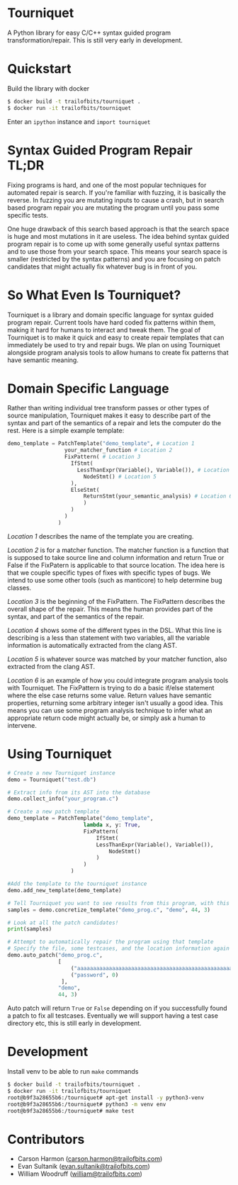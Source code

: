 # Tourniquet

A Python library for easy C/C++ syntax guided program transformation/repair.
This is still very early in development.

# Quickstart

Build the library with docker

```bash
$ docker build -t trailofbits/tourniquet .
$ docker run -it trailofbits/tourniquet
```

Enter an `ipython` instance and `import tourniquet`

# Syntax Guided Program Repair TL;DR

Fixing programs is hard, and one of the most popular techniques for automated repair is search. If you're familiar with 
fuzzing, it is basically the reverse. In fuzzing you are mutating inputs to cause a crash, but in search based program
repair you are mutating the program until you pass some specific tests. 

One huge drawback of this search based approach is that the search space is huge and most mutations in it 
are useless. The idea behind syntax guided program repair is to come up with some generally useful syntax patterns and 
to use those from your search space. This means your search space is smaller (restricted by the syntax patterns) and
you are focusing on patch candidates that might actually fix whatever bug is in front of you. 

# So What Even Is Tourniquet? 

Tourniquet is a library and domain specific language for syntax guided program repair. Current tools have
hard coded fix patterns within them, making it hard for humans to interact and tweak them. The goal of Tourniquet is to
make it quick and easy to create repair templates that can immediately be used to try and repair bugs. We plan on using
Tourniquet alongside program analysis tools to allow humans to create fix patterns that have semantic meaning.  

# Domain Specific Language 

Rather than writing individual tree transform passes or other types of source manipulation, Tourniquet makes it easy to 
describe part of the syntax and part of the semantics of a repair and lets the computer do the rest. Here is a simple 
example template: 

```python
demo_template = PatchTemplate("demo_template", # Location 1 
                  your_matcher_function # Location 2 
                  FixPattern( # Location 3
                    IfStmt(
                      LessThanExpr(Variable(), Variable()), # Location 4 
                        NodeStmt() # Location 5
                    ),   
                    ElseStmt(
                        ReturnStmt(your_semantic_analysis) # Location 6
                        )
                    )
                  )
                )	
``` 

*Location 1* describes the name of the template you are creating. 

*Location 2* is for a matcher function. The matcher function is a function that is supposed to take source line and column 
information and return True or False if the FixPatern is applicable to that source location. The idea here is that we 
couple specific types of fixes with specific types of bugs. We intend to use some other tools (such as manticore) to 
help determine bug classes.   

*Location 3* is the beginning of the FixPattern. The FixPattern describes the overall shape of the repair. This means the
human provides part of the syntax, and part of the semantics of the repair. 

*Location 4* shows some of the different types in the DSL. What this line is describing is a less than statement 
with two variables, all the variable information is automatically extracted from the clang AST. 

*Location 5* is whatever source was matched by your matcher function, also extracted from the clang AST. 

*Location 6* is an example of how you could integrate program analysis tools with Tourniquet. The FixPattern is trying
to do a basic if/else statement where the else case returns some value. Return values have semantic properties, 
returning some arbitrary integer isn't usually a good idea. This means you can use some program analysis technique to 
infer what an appropriate return code might actually be, or simply ask a human to intervene. 

# Using Tourniquet

```python
# Create a new Tourniquet instance 
demo = Tourniquet("test.db") 

# Extract info from its AST into the database 
demo.collect_info("your_program.c") 

# Create a new patch template 
demo_template = PatchTemplate("demo_template", 
                        lambda x, y: True,
                        FixPattern(
                            IfStmt(
                    	    LessThanExpr(Variable(), Variable()),
                      	        NodeStmt()
                            )
                        )
                    )

#Add the template to the tourniquet instance 	
demo.add_new_template(demo_template)

# Tell Tourniquet you want to see results from this program, with this template, matching against some location 
samples = demo.concretize_template("demo_prog.c", "demo", 44, 3)

# Look at all the patch candidates! 
print(samples) 

# Attempt to automatically repair the program using that template
# Specify the file, some testcases, and the location information again 
demo.auto_patch("demo_prog.c",
                [
                    ("aaaaaaaaaaaaaaaaaaaaaaaaaaaaaaaaaaaaaaaaaaaaaaaaaa", 1),
                    ("password", 0)
                 ],
                "demo",
                44, 3)
```

Auto patch will return `True` or `False` depending on if you successfully found a patch to fix all testcases. Eventually
we will support having a test case directory etc, this is still early in development. 

# Development

Install venv to be able to run `make` commands

```bash
$ docker build -t trailofbits/tourniquet .
$ docker run -it trailofbits/tourniquet
root@b9f3a28655b6:/tourniquet# apt-get install -y python3-venv
root@b9f3a28655b6:/tourniquet# python3 -m venv env
root@b9f3a28655b6:/tourniquet# make test
```

# Contributors

* Carson Harmon (carson.harmon@trailofbits.com)
* Evan Sultanik (evan.sultanik@trailofbits.com)
* William Woodruff (william@trailofbits.com)

